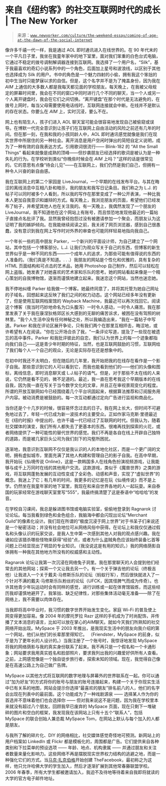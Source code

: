 <!--yml

分类：未分类

日期：2024-05-27 14:44:43

-->

# 来自《纽约客》的社交互联网时代的成长 | The New Yorker

> 来源：[`www.newyorker.com/culture/the-weekend-essay/coming-of-age-at-the-dawn-of-the-social-internet`](https://www.newyorker.com/culture/the-weekend-essay/coming-of-age-at-the-dawn-of-the-social-internet)

像许多千禧一代一样，我是通过 AOL 即时通讯进入在线世界的。在 90 年代末的一个平凡日子里，我坐在我童年家中的地下室里，面对我们笨重的白色台式电脑，它通过不稳定的拨号调制解调器连接到互联网。我选择了一个用户名，“Silk”，基于我最喜欢的奇幻小说系列中的一个角色，后面加上星号和波浪线，以区别于其他也选择成为 Silk 的用户。书中的角色是一个魅力四射的小偷，拥有我这个笨拙的初中生当时只能梦寐以求的自信。但是，这个名字并不是为了掩盖身份，因为我在 *AIM* 上通信的大多数人都是我每天都见面的学校朋友。每天晚上，在我被父母规定的屏幕时间里，我会在不同的窗口中同时进行几个不同的聊天，当一个人或另一个人离开键盘时，我会在它们之间切换。“离开键盘”在那个时代是无法避免的，在拨号上网时，每当父母需要使用电话线时，互联网连接就会中断。在线并不是默认的存在状态。你要么在 *AIM* 上，实时沉浸，要么不在。

网上也有陌生人，孩子们进入 AOL 聊天室可能会很容易地发现自己被偷窥或误导。在博默一代完全意识到让孩子们在互联网上自由活动的风险之前还有几年的时间。但在那一刻，在我和我的小孩同龄人中，AOL 即时通讯感觉就像是我们在现实世界中所居住的另一种社会。离开消息是用户空闲时弹出的简短自定义说明，成为了一种有效的自我表达方式。引用歌词很流行—— Blink-182 的 “All the Small Things” 看起来就像是成熟的顶峰——但抄袭朋友已经选择的歌词是被认为是一种失礼的行为。在学校听到类似“你晚些时候会在 *AIM* 上吗？”这样的话是很常见的。它的意思有点像“待会儿见”——在互联网上，我们仍然是我们自己，但拥有一种令人兴奋的新自由感。

我在互联网上的第二个家园是 LiveJournal，一个早期的在线发布平台。与其在晦涩的离线消息中互相八卦和暗示，我的朋友和我写日记条目。我们称之为 L.J. 的帖子可以同时被多个人看到，所以我的写作在那里变成了一种公开表演，一种比我本人更加自我意识和雄辩的方式。每天晚上，我浏览朋友的页面，希望他们已经发布了帖子，并希望其他人也在关注我的。有一天晚上，我偶然发现了一个朋友的 LiveJournal，我不知道他在这个网站上有账号，而且惊恐地发现他最近的一篇帖子直接点名批评了我。显然我曾经抱怨过没有被邀请参加一个聚会，而朋友认为这证明了我的嫉妒倾向。在我能继续阅读之前，我关闭了网页浏览器，感到自己很愚蠢，没有意识到我在网上写作时对外界的审查也可能同样轻易地指向我自己。

一个年长一些的高中朋友 Parker，一个新兴的平面设计师，为自己建立了一个网站，其中包括一个博客部分。L.J. 让我们为观众写关于自己的东西，但博客的新生世界似乎是一种不同的东西——一个成年人的追求，为那些可能有值得说的东西的人准备的。（我们真是不知道。. . .）我朋友的网站是个性化和优雅的，具有复杂的 HTML 页面结构和可点击的艺术品，她用 Photoshop 自己制作，然后可以轻松在网上盗版。她发表了对她喜欢的艺术家和乐队的思考。她的网站看起来像是一个精心策划的自我博物馆，逐渐而谨慎地建立起来。我迷恋这个网站，当然也迷恋她。

我不停地纠缠 Parker 给我做一个博客。她最终同意了，并将其托管为她自己网址的子域名，回想起来这反映了我们之间的权力动态。这个网站已经多年没有更新了，但是使用互联网档案馆的 Wayback Machine，我最近可以再次找回它。阅读这个博客（我当时巧妙地命名为口头腹泻）一时令人感动，一时令人痛苦。我在那里发表了关于我在康涅狄格郊区长大感到的无聊的痛苦诉求，被困在没有驾照的树林里。"我个人生活中没有任何神秘之处，所以我编造出来，"我在一篇帖子中写道。Parker 和我在评论区展开争论，只有我们两个在那里互相抨击，晦涩地，或许希望有人在阅读。"你在公开场合杀了我，"一条评论写道，提及了一些现在被遗忘的高中事件。Parker 和我批评彼此的自恋，我们认为世界上的每一个迹象都指向我们自己——这是青少年时期的特征，当然，也是互联网鼓励的习惯，互联网给了我们每个人一个自己的观众，无论是实际存在还是想象中的。

在初中时我还不太明白，但在随后的几年里，我开始把我的在线存在看作是一个影子自我。那些意识到它的人可以看到它，而我也能看到他们的——他们的头像和图标，离线信息，即时消息聊天或 L.J.帖子的语气。但是，对于那些不太在线的人来说，它仍然是看不见的，微不足道的。最近，我一直在思考我这个早期版本的在线自我，因为我一直在写关于当今数字文化的文章，并且正在审视景观变化的程度。所谓的开放互联网如今已经围绕着几个平台巩固起来，根据算法推荐和订阅服务用户内容。被动消费是被鼓励的。每一次互动都通过定向广告进行监视和商品化。

当你还是个十几岁的时候，很容易怀念过去的日子。我在网上长大，但时间不可避免地过去了，年轻一代已成为新一波技术的主要受众。正如作家马克斯·里德最近在《纽约时报》中提出的，也许千禧一代已经过了互联网的时代。但我认为，随着社交媒体的演变，我们所有人都失去了更基本的东西。很难再找到探索的火花，或者网络提供了一种可能性的替代世界的感觉。我们不再是各自在线上开辟自己独特的道路，而是被几家巨头公司为我们刻下的沟壑所困扰。

逐渐地，我意识到互联网不仅仅是我认识的人的本地化社区，而是一个更广阔的文明，拥有虚拟城市，里面充满了其他人构建和管理自己的影子自我。在高中早期，我开始玩《仙境传说 Online》，这是一款韩国多人在线角色扮演视频游戏，让我能够与成千上万同时在线的其他用户交流。这款游戏，类似于《魔兽世界》之类的游戏，将互联网蓬勃发展的互动性变成了全彩色、动感和声音，实现了“虚拟世界”的概念。我迷上了它；有几年的时间，我更多的记忆是在玩《仙境传说》而不是上学。仍然坐在我童年家的地下室里，我现在和来自世界各地的人一起玩耍。来自泰国的玩家经常在游戏聊天室里写“555”，我最终搞清楚了这是泰语中“哈哈哈”的发音。

在学校自习课间，我总是躲进图书馆或电脑实验室，偷偷地登录到 Ragnarok 讨论论坛。每当我看到绿色和金色组合，我脑海中都会闪现出论坛“Merchant Guild”的像素化设计。我们现在所谓的“极度沉浸于网上世界”对于书呆子们来说还是一个秘密活动；并没有社会地位可从网络风俗中获得。在论坛上和我仅仅通过假名和头像认识的玩家交谈，是我人生中第一次感到其他人对我的观点感兴趣。我在诸如应该猎杀哪些怪物来获得“经验”点，或者为什么盗贼角色应该始终装备匕首等问题上已经显现出了明显的专业知识。（我没说这是有用的知识。）我的网络荫影自体拥有一种我在其他地方所没有的权威感和主动性。

Ragnarok 论坛让我第一次沉浸在网络兔子洞里。我在那里聊天的人会提到他们经常去的其他网站；探索一个又让我去另一个。有一个关于弹吉他的论坛（终极吉他）让我进入一个关于戴夫·马修斯乐队的论坛（蚂蚁行军），然后很快就进入了一个针对不满的戴夫·马修斯乐队粉丝的论坛（UFCK，因其怪脾气而成为传奇）。也许其他青少年玩运动时会有同样的感觉，进行训练或一起在体育馆锻炼，而这些经历我却谨慎地避开了。我笨拙、缺乏纪律性，对那些集体活动毫无准备——除了在网络上，我不需要以肉体存在。

当我即将高中毕业时，我习惯的数字世界开始发生变化。家庭 Wi-Fi 的普及使上网变得更加容易。像 2004 年的摩托罗拉 Razr 这样的手机成为了时尚配饰，并传播了文本消息的语言，比如可以放在掌心的*AIM*聊天。就如今天我们所熟知的社交网络开始出现。MySpace 于 2003 年推出，是我现实生活中的朋友向我介绍的第一个网站，他们从他们的长辈那里得知它。 （Friendster，MySpace 的前身，似乎是为了更年长的人设计的。）当我注册了一个账号时，我惊讶地发现 MySpace 将我的网络荫影与我的真实身份联系了起来。我不再只是一个假名和一个卡通形象；网站要求我用真实姓名和脸部照片，要求我列出我的兴趣爱好供所有人查看。之前，上网感觉像是一个独自徒步旅行者，探索未知的领域。现在，我觉得自己像是在高速公路上为自己做广告牌。

MySpace 以其他方式将互联网的数字地理与屏幕外的世界联系在一起。你可以通过“加为好友”的方式将你的账号与朋友的账号连接起来，构建一个关于你现实生活中已有关系的地图，网站会提示你选择“最喜欢的朋友”排名前八的人，他们的名字会出现在列表中的最前面。这个功能成为了一种戏剧源泉 —— 选择某人作为你的首选并不意味着他们也会选择你 —— 但对我来说这不是问题，因为我在学校里本来就没有超过八个朋友。回顾我早已废弃的 MySpace 页面，现在只剩下一堆破碎的图片和空白的框架，我发现我在该网站上只有十五个“联系人”，包括 MySpace 的联合创始人兼总裁 MySpace Tom，在网站上默认与每个加入的人都是朋友。

与我所了解的碎片化、DIY 的网络相比，社交媒体感觉奇怪地可预测。新网站上的用户档案如 LinkedIn 或 Flickr 都是模板化的，周围都是广告。它们提供来自各种类别和下拉菜单的预设选项 —— 年龄、地点、机构隶属 —— 并通过朋友和关注者数量来量化影响力。这些网络不再是摆脱现实世界权力结构的逃避之地，而是一种强化它们的方式。当[马克·扎克伯格](https://www.newyorker.com/magazine/2010/09/20/the-face-of-facebook)开始创建 TheFacebook，最初称之为这样，他只允许哈佛大学的学生加入，然后才逐渐扩展到其他常春藤联盟学校。2006 年春季，所有大学生都被邀请加入，我迫不及待地等待着来自我即将就读的大学的官方电子邮件地址。
